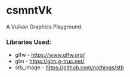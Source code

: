 # csmntVk
A Vulkan Graphics Playground.

### Libraries Used:
- glfw - https://www.glfw.org/
- glm - https://glm.g-truc.net/
- stb_image - https://github.com/nothings/stb
